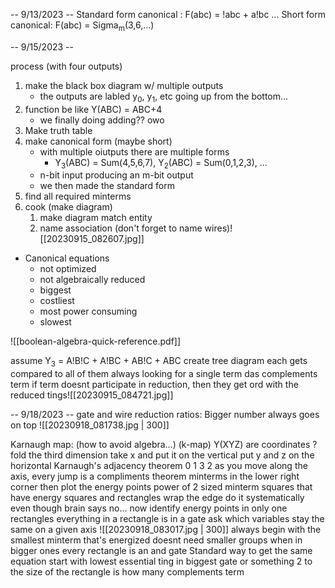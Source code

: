 -- 9/13/2023 --
Standard form canonical : F(abc) = !abc + a!bc ...
Short form canonical: F(abc) = Sigma<sub>m</sub>(3,6,...) 

-- 9/15/2023 -- 

process (with four outputs)
1. make the black box diagram w/ multiple outputs
	- the outputs are labled y<sub>0</sub>, y<sub>1</sub>, etc going up from the bottom...
2. function be like Y(ABC) = ABC+4
	- we finally doing adding?? owo
3. Make truth table
4. make canonical form (maybe short)
	- with multiple oiutputs there are multiple forms
		- Y<sub>3</sub>(ABC) = Sum(4,5,6,7), Y<sub>2</sub>(ABC) = Sum(0,1,2,3), ...
	- n-bit input producing an m-bit output
	- we then made the standard form
5. find all required minterms
6. cook (make diagram)
	1. make diagram match entity
	2. name association (don't forget to name wires)![[20230915_082607.jpg]]

- Canonical equations
	- not optimized
	- not algebraically reduced
	- biggest
	- costliest
	- most power consuming
	- slowest
 
![[boolean-algebra-quick-reference.pdf]]

assume Y<sub>3</sub> = A!B!C + A!BC + AB!C + ABC
	create tree diagram
		each gets compared to all of them
		always looking for a single term das complements term
		if term doesnt participate in reduction, then they get ord with the reduced tings![[20230915_084721.jpg]]


-- 9/18/2023 --
gate and wire reduction ratios:
	Bigger number always goes on top
	![[20230918_081738.jpg | 300]]

 Karnaugh map: (how to avoid algebra...) (k-map)
	 Y(XYZ) are coordinates ? 
	 fold the third dimension
	 take x and put it on the vertical
	 put y and z on the horizontal
	 Karnaugh's adjacency theorem
		 0 1 3 2
		 as you move along the axis, every jump is a compliments theorem
		 minterms in the lower right corner
		 then plot the energy points
		 power of 2 sized minterm squares that have energy
		 squares and rectangles wrap the edge
			do it systematically even though brain says no...
		 now identify energy points in only one rectangles
		 everything in a rectangle is in a gate
		 ask which variables stay the same on a given axis
		 ![[20230918_083017.jpg | 300]]
		 always begin with the smallest minterm that's energized
		 doesnt need smaller groups when in bigger ones
		 every rectangle is an and gate
		Standard way to get the same equation
			start with lowest essential ting in biggest gate or something
			2 to the size of the rectangle is how many complements term